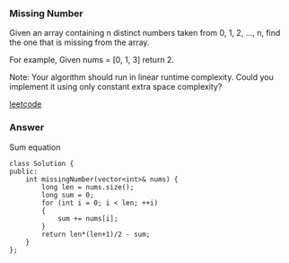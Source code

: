 ### Missing Number
Given an array containing n distinct numbers taken from 0, 1, 2, ..., n, find the one that is missing from the array.

For example,
Given nums = [0, 1, 3] return 2.

Note:
Your algorithm should run in linear runtime complexity. Could you implement it using only constant extra space complexity?

[leetcode](https://leetcode.com/problems/missing-number/description/)

### Answer 
Sum equation

	class Solution {
	public:
	    int missingNumber(vector<int>& nums) {
	        long len = nums.size();
	        long sum = 0;
	        for (int i = 0; i < len; ++i)
	        {
	            sum += nums[i];
	        }
	        return len*(len+1)/2 - sum;
	    }
	};